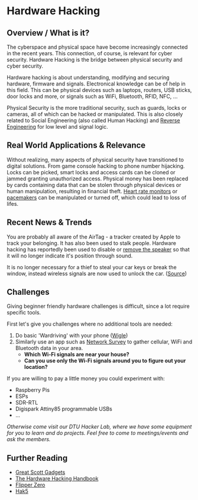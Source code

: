 # Hardware Hacking

## Overview / What is it?
The cyberspace and physical space have become increasingly connected in the recent years. This connection, of course, is relevant for cyber security. 
Hardware Hacking is the bridge between physical security and cyber security. 

Hardware hacking is about understanding, modifying and securing hardware, firmware and signals. Electronical knowledge can be of help in this field. This can be physical devices such as laptops, routers, USB sticks, door locks and more, or signals such as WiFi, Bluetooth, RFID, NFC, ...

Physical Security is the more traditional security, such as guards, locks or cameras, all of which can be hacked or manipulated. This is also closely related to Social Engineering (also called Human Hacking) and [Reverse Engineering](reversing.md) for low level and signal logic.

## Real World Applications & Relevance
Without realizing, many aspects of physical security have transitioned to digital solutions. From game console hacking to phone number hijacking. Locks can be picked, smart locks and access cards can be cloned or jammed granting unauthorized access. Physical money has been replaced by cards containing data that can be stolen through physical devices or human manipulation, resulting in financial theft. [Heart rate monitors](https://www.cdu.edu.au/news/health-monitoring-devices-risk-being-hacked-study-shows) or [pacemakers](https://www.science.org/content/article/could-wireless-pacemaker-let-hackers-take-control-your-heart) can be manipulated or turned off, which could lead to loss of lifes.

## Recent News & Trends
You are probably all aware of the AirTag - a tracker created by Apple to track your belonging. It has also been used to stalk people. Hardware hacking has reportedly been used to disable or [remove the speaker](https://embracethered.com/blog/posts/2021/airtag-hacks/) so that it will no longer indicate it's position through sound.  

It is no longer necessary for a thief to steal your car keys or break the window, instead wireless signals are now used to unlock the car. ([Source](https://www.helpnetsecurity.com/2025/06/19/keyless-car-theft-research/))

## Challenges
Giving beginner friendly hardware challenges is difficult, since a lot require specific tools.

First let's give you challenges where no additional tools are needed:
1. Do basic 'Wardriving' with your phone ([Wigle](https://wigle.net/))
2. Similarly use an app such as [Network Survey](https://f-droid.org/packages/com.craxiom.networksurvey/) to gather cellular, WiFi and Bluetooth data in your area.
   - **Which Wi-Fi signals are near your house?**
   - **Can you use only the Wi-Fi signals around you to figure out your location?**

If you are willing to pay a little money you could experiment with:
- Raspberry Pis
- ESPs
- SDR-RTL
- Digispark Attiny85 programmable USBs
- ...

*Otherwise come visit our DTU Hacker Lab, where we have some equipment for you to learn and do projects. Feel free to come to meetings/events and ask the members.*

## Further Reading
- [Great Scott Gadgets](https://greatscottgadgets.com/)
- [The Hardware Hacking Handbook](https://greatscottgadgets.com/)
- [Flipper Zero](https://flipperzero.one/)
- [Hak5](https://hak5.org/)
